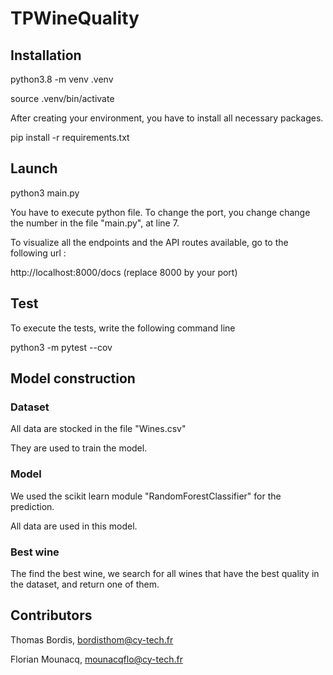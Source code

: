 # TPWineQuality

## Installation 
python3.8 -m venv .venv

source .venv/bin/activate

After creating your environment, you have to install all necessary packages.

pip install -r requirements.txt

## Launch
python3 main.py

You have to execute python file.
To change the port, you change change the number in the file "main.py", at line 7.

To visualize all the endpoints and the API routes available, go to the following url :

http://localhost:8000/docs (replace 8000 by your port)

## Test
To execute the tests, write the following command line

python3 -m pytest --cov

## Model construction

### Dataset

All data are stocked in the file "Wines.csv"

They are used to train the model.

### Model

We used the scikit learn module "RandomForestClassifier" for the prediction.

All data are used in this model.

### Best wine

The find the best wine, we search for all wines that have the best quality in the dataset, and return one of them.

## Contributors
Thomas Bordis, bordisthom@cy-tech.fr

Florian Mounacq, mounacqflo@cy-tech.fr
